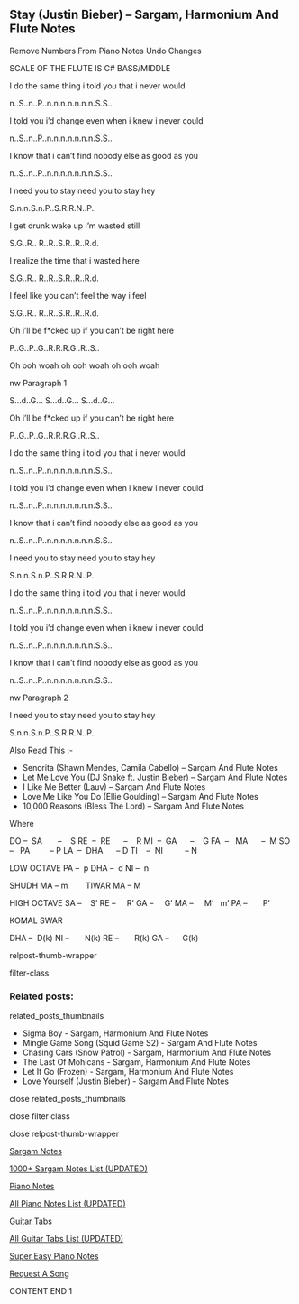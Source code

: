 
## Stay (Justin Bieber) – Sargam, Harmonium And Flute Notes

Remove Numbers From Piano Notes
Undo Changes

SCALE OF THE FLUTE IS C# BASS/MIDDLE

I do the same thing i told you that i never would

n..S..n..P..n.n.n.n.n.n.n.S.S..

I told you i’d change even when i knew i never could

n..S..n..P..n.n.n.n.n.n.n.S.S..

I know that i can’t find nobody else as good as you

n..S..n..P..n.n.n.n.n.n.n.S.S..

I need you to stay need you to stay hey

S.n.n.S.n.P..S.R.R.N..P..

I get drunk wake up i’m wasted still

S.G..R.. R..R..S.R..R..R.d.

I realize the time that i wasted here

S.G..R.. R..R..S.R..R..R.d.

I feel like you can’t feel the way i feel

S.G..R.. R..R..S.R..R..R.d.

Oh i’ll be f*cked up if you can’t be right here

P..G..P..G..R.R.R.G..R..S..

Oh ooh woah oh ooh woah oh ooh woah

nw Paragraph 1

S…d..G… S…d..G… S…d..G…

Oh i’ll be f*cked up if you can’t be right here

P..G..P..G..R.R.R.G..R..S..

I do the same thing i told you that i never would

n..S..n..P..n.n.n.n.n.n.n.S.S..

I told you i’d change even when i knew i never could

n..S..n..P..n.n.n.n.n.n.n.S.S..

I know that i can’t find nobody else as good as you

n..S..n..P..n.n.n.n.n.n.n.S.S..

I need you to stay need you to stay hey

S.n.n.S.n.P..S.R.R.N..P..

I do the same thing i told you that i never would

n..S..n..P..n.n.n.n.n.n.n.S.S..

I told you i’d change even when i knew i never could

n..S..n..P..n.n.n.n.n.n.n.S.S..

I know that i can’t find nobody else as good as you

n..S..n..P..n.n.n.n.n.n.n.S.S..

nw Paragraph 2

I need you to stay need you to stay hey

S.n.n.S.n.P..S.R.R.N..P..

Also Read This :-

* Senorita (Shawn Mendes, Camila Cabello) – Sargam And Flute Notes
* Let Me Love You (DJ Snake ft. Justin Bieber) – Sargam And Flute Notes
* I Like Me Better (Lauv) – Sargam And Flute Notes
* Love Me Like You Do (Ellie Goulding) – Sargam And Flute Notes
* 10,000 Reasons (Bless The Lord) – Sargam And Flute Notes

Where

DO –  SA       –    S
RE  –  RE      –    R
MI  –  GA      –    G
FA  –   MA      –  M
SO  –   PA         – P
LA  –  DHA      – D
TI    –  NI          – N

LOW OCTAVE
PA –  p
DHA –  d
NI –  n

SHUDH MA – m        TIWAR MA – M

HIGH OCTAVE
SA –    S’
RE –     R’
GA –     G’
MA –     M’   m’
PA –       P’

KOMAL SWAR

DHA –  D(k)
NI –       N(k)
RE –       R(k)
GA –      G(k)

relpost-thumb-wrapper

filter-class

### Related posts:

related_posts_thumbnails

* Sigma Boy - Sargam, Harmonium And Flute Notes
* Mingle Game Song (Squid Game S2) - Sargam And Flute Notes
* Chasing Cars (Snow Patrol) - Sargam, Harmonium And Flute Notes
* The Last Of Mohicans  - Sargam, Harmonium And Flute Notes
* Let It Go (Frozen) - Sargam, Harmonium And Flute Notes
* Love Yourself (Justin Bieber) - Sargam And Flute Notes

close related_posts_thumbnails

close filter class

close relpost-thumb-wrapper

[Sargam Notes](https://www.notationsworld.com/sargam-notes.html)

[1000+ Sargam Notes List (UPDATED)](https://www.notationsworld.com/all-songs-list-sargam-notes.html)

[Piano Notes](https://www.notationsworld.com/piano-notes.html)

[All Piano Notes List (UPDATED)](https://www.notationsworld.com/all-songs-list-piano-notes.html)

[Guitar Tabs](https://www.notationsworld.com/guitar-tabs.html)

[All Guitar Tabs List (UPDATED)](https://www.notationsworld.com/all-songs-list-guitar-tabs.html)

[Super Easy Piano Notes](https://studywall.in/)

[Request A Song](https://www.notationsworld.com/request-a-song.html)

CONTENT END 1

